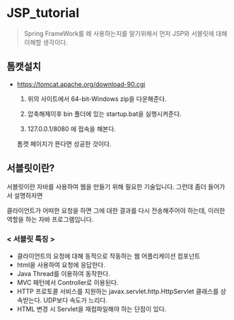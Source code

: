 # JSP_tutorial

> Spring FrameWork를 왜 사용하는지를 알기위해서 먼저 JSP와 서블릿에 대해 이해할 생각이다.

## 톰캣설치

* https://tomcat.apache.org/download-90.cgi

  1. 위의 사이트에서  64-bit-Windows zip을 다운해준다.

  2. 압축해제이후 bin 폴더에 있는 startup.bat을 실행시켜준다.
  3. 127.0.0.1/8080 에 접속을 해본다.

  톰캣 페이지가 뜬다면 성공한 것이다.


## 서블릿이란?

서블릿이란 자바를 사용하여 웹을 만들기 위해 필요한 기술입니다. 그런데 좀더 들어가서 설명하자면 

클라이언트가 어떠한 요청을 하면 그에 대한 결과를 다시 전송해주어야 하는데, 이러한 역할을 하는 자바 프로그램입니다. 

### < 서블릿 특징 >

- 클라이언트의 요청에 대해 동적으로 작동하는 웹 어플리케이션 컴포넌트
- html을 사용하여 요청에 응답한다.
- Java Thread를 이용하여 동작한다.
- MVC 패턴에서 Controller로 이용된다.
- HTTP 프로토콜 서비스를 지원하는 javax.servlet.http.HttpServlet 클래스를 상속받는다. UDP보다 속도가 느리다.
- HTML 변경 시 Servlet을 재컴파일해야 하는 단점이 있다.



